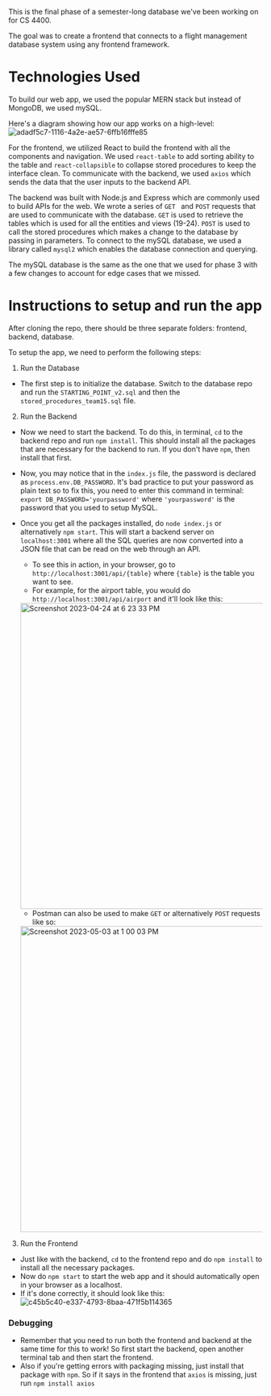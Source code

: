 This is the final phase of a semester-long database we've been working on for CS 4400.

The goal was to create a frontend that connects to a flight management database system using any frontend framework.

# Technologies Used
To build our web app, we used the popular MERN stack but instead of MongoDB, we used mySQL. 

Here's a diagram showing how our app works on a high-level:
![adadf5c7-1116-4a2e-ae57-6ffb16fffe85](https://user-images.githubusercontent.com/9218849/236276835-1d37da36-1ea5-43a1-b684-911833661cca.png)


For the frontend, we utilized React to build the frontend with all the components and navigation. We used `react-table` to add sorting ability to the table and `react-collapsible` to collapse stored procedures to keep the interface clean. To communicate with the backend, we used `axios` which sends the data that the user inputs to the backend API.

The backend was built with Node.js and Express which are commonly used to build APIs for the web. We wrote a series of `GET ` and `POST` requests that are used to communicate with the database. `GET` is used to retrieve the tables which is used for all the entities and views (19-24). `POST` is used to call the stored procedures which makes a change to the database by passing in parameters. To connect to the mySQL database, we used a library called `mysql2` which enables the database connection and querying.

The mySQL database is the same as the one that we used for phase 3 with a few changes to account for edge cases that we missed.


# Instructions to setup and run the app

After cloning the repo, there should be three separate folders: frontend, backend, database. 

To setup the app, we need to perform the following steps:

1) Run the Database
- The first step is to initialize the database. Switch to the database repo and run the `STARTING_POINT_v2.sql` and then the `stored_procedures_team15.sql` file.

2) Run the Backend
- Now we need to start the backend. To do this, in terminal, `cd` to the backend repo and run `npm install`. This should install all the packages that are necessary for the backend to run. If you don't have `npm`, then install that first.
- Now, you may notice that in the `index.js` file, the password is declared as `process.env.DB_PASSWORD`. It's bad practice to put your password as plain text so to fix this, you need to enter this command in terminal: `export DB_PASSWORD='yourpassword'` where `'yourpassword'` is the password that you used to setup MySQL. 
- Once you get all the packages installed, do `node index.js` or alternatively `npm start`. This will start a backend server on `localhost:3001` where all the SQL queries are now converted into a JSON file that can be read on the web through an API.
  - To see this in action, in your browser, go to `http://localhost:3001/api/{table}` where `{table}` is the table you want to see. 
  - For example, for the airport table, you would do `http://localhost:3001/api/airport` and it'll look like this:
  <img width="607" alt="Screenshot 2023-04-24 at 6 23 33 PM" src="https://user-images.githubusercontent.com/9218849/236276955-a50e615f-f3bf-4c00-9418-1f874352f1c6.png">
  
  - Postman can also be used to make `GET` or alternatively `POST` requests like so:
  <img width="607" alt="Screenshot 2023-05-03 at 1 00 03 PM" src="https://user-images.githubusercontent.com/9218849/236277087-8dd5ce0b-f67c-4ea8-a737-4329546a15a1.png"> 

3) Run the Frontend
- Just like with the backend, `cd` to the frontend repo and do `npm install` to install all the necessary packages. 
- Now do `npm start` to start the web app and it should automatically open in your browser as a localhost.
- If it's done correctly, it should look like this:
  ![c45b5c40-e337-4793-8baa-471f5b114365](https://user-images.githubusercontent.com/9218849/236277155-db9246ff-bef5-481e-93cd-da73ba7c10a7.gif)

### Debugging
- Remember that you need to run both the frontend and backend at the same time for this to work! So first start the backend, open another terminal tab and then start the frontend. 
- Also if you're getting errors with packaging missing, just install that package with `npm`. So if it says in the frontend that `axios` is missing, just run `npm install axios`





